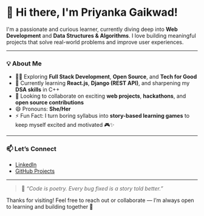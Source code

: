 # 👋 Hi there, I'm Priyanka Gaikwad!

I'm a passionate and curious learner, currently diving deep into **Web Development** and **Data Structures & Algorithms**. I love building meaningful projects that solve real-world problems and improve user experiences.

---

### 💡 About Me

- 👩‍💻 Exploring **Full Stack Development**, **Open Source**, and **Tech for Good**
- 🌱 Currently learning **React.js**, **Django (REST API)**, and sharpening my **DSA skills** in C++
- 🤝 Looking to collaborate on exciting **web projects**, **hackathons**, and **open source contributions**
- 😄 Pronouns: **She/Her**
- ⚡ Fun Fact: I turn boring syllabus into **story-based learning games** to keep myself excited and motivated 🎮✨

---

### 📫 Let’s Connect

- [LinkedIn](https://www.linkedin.com/in/gaikwad-priyanka/)  
- [GitHub Projects](https://github.com/Priyankagaikwad2004)

---

> 💬 *“Code is poetry. Every bug fixed is a story told better.”*

Thanks for visiting! Feel free to reach out or collaborate — I’m always open to learning and building together 🚀
